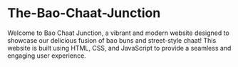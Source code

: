 # The-Bao-Chaat-Junction
Welcome to Bao Chaat Junction, a vibrant and modern website designed to showcase our delicious fusion of bao buns and street-style chaat! This website is built using HTML, CSS, and JavaScript to provide a seamless and engaging user experience.
